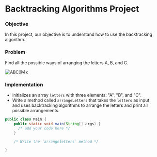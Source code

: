 # Backtracking Algorithms Project

### Objective
In this project, our objective is to understand how to use the backtracking algorithm.

### Problem
Find all the possible ways of arranging the letters A, B, and C.

![ABC@4x](https://github.com/user-attachments/assets/3b4c9beb-993b-428c-9ec0-db2d09cad1cb)


### Implementation
- Initializes an array `letters` with three elements: "A", "B", and "C". 
- Write a method called `arrangeLetters` that takes the `letters` as input and uses backtracking algorithms to arrange the letters and print all possible arrangements.
```java
public class Main {
    public static void main(String[] args) {
      /* add your code here */
    }

    /* Write the `arrangeletters` method */

}
```
